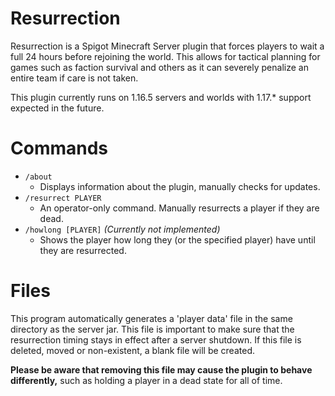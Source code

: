 # Resurrection

Resurrection is a Spigot Minecraft Server plugin that forces players to wait a full 24 hours before rejoining the world. This allows for tactical planning for games such as faction survival and others as it can severely penalize an entire team if care is not taken.

This plugin currently runs on 1.16.5 servers and worlds with 1.17.\* support expected in the future.

# Commands

* `/about`
    * Displays information about the plugin, manually checks for updates.
* `/resurrect PLAYER`
    * An operator-only command. Manually resurrects a player if they are dead.
* `/howlong [PLAYER]` *(Currently not implemented)*
    * Shows the player how long they (or the specified player) have until they are resurrected.

# Files

This program automatically generates a 'player data' file in the same directory as the server jar. This file is important to make sure that the resurrection timing stays in effect after a server shutdown. If this file is deleted, moved or non-existent, a blank file will be created.

**Please be aware that removing this file may cause the plugin to behave differently,** such as holding a player in a dead state for all of time.

